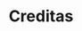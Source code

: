 ---
blog: https://medium.com/creditas-tech
facebook: https://facebook.com/creditasbr
instagram: https://instagram.com/creditasbr
linkedin: https://linkedin.com/company/creditasbr
logohandle: creditas
sort: creditas
title: Creditas
twitter: https://x.com/Creditas_Br
website: https://www.creditas.com/
youtube: https://youtube.com/channel/UCt-q8pULaA9Fme4cVXcUAJw
---